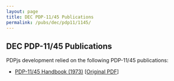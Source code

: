 ```yaml
---
layout: page
title: DEC PDP-11/45 Publications
permalink: /pubs/dec/pdp11/1145/
---
```


DEC PDP-11/45 Publications
---

PDPjs development relied on the following PDP-11/45 publications:

- [PDP-11/45 Handbook (1973)](https://s3-us-west-2.amazonaws.com/archive.pcjs.org/pubs/dec/pdp11/1145/PDP1145_Handbook_1973.pdf) [[Original PDF](http://bitsavers.trailing-edge.com/pdf/dec/pdp11/handbooks/PDP1145_Handbook_1973.pdf)]
